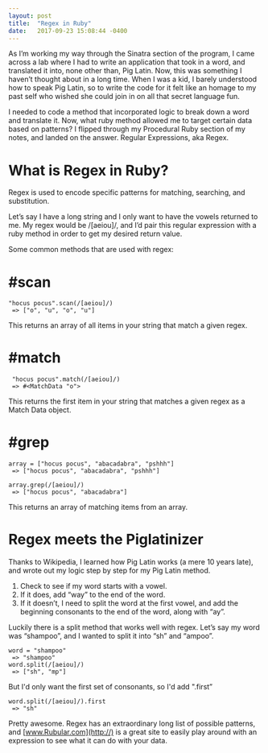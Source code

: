 ```yaml
---
layout: post
title:  "Regex in Ruby"
date:   2017-09-23 15:08:44 -0400
---
```



As I’m working my way through the Sinatra section of the program, I came across a lab where I had to write an application that took in a word, and translated it into, none other than, Pig Latin. Now, this was something I haven’t thought about in a long time. When I was a kid, I barely understood how to speak Pig Latin, so to write the code for it felt like an homage to my past self who wished she could join in on all that secret language fun.  

I needed to code a method that incorporated logic to break down a word and translate it. Now, what ruby method allowed me to target certain data based on patterns? I flipped through my Procedural Ruby section of my notes, and landed on the answer. Regular Expressions, aka Regex. 


# **What is Regex in Ruby?**

Regex is used to encode specific patterns for matching, searching, and substitution. 

Let’s say I have a long string and I only want to have the vowels returned to me. My regex would be /[aeiou]/, and I’d pair this regular expression with a ruby method in order to get my desired return value. 

Some common methods that are used with regex:

# #scan
```
"hocus pocus".scan(/[aeiou]/)
 => ["o", "u", "o", "u"] 
```

This returns an array of all items in your string that match a given regex. 

# #match

```
 "hocus pocus".match(/[aeiou]/)
 => #<MatchData "o"> 
```

This returns the first item in your string that matches a given regex as a Match Data object. 



# #grep

```
array = ["hocus pocus", "abacadabra", "pshhh"]
 => ["hocus pocus", "abacadabra", "pshhh"] 
 
array.grep(/[aeiou]/)
 => ["hocus pocus", "abacadabra"] 
```
 
 This returns an array of matching items from an array. 

 

# **Regex meets the Piglatinizer**

Thanks to Wikipedia, I learned how Pig Latin works (a mere 10 years late), and wrote out my logic step by step for my Pig Latin method. 

1. Check to see if my word starts with a vowel.
2. If it does, add “way” to the end of the word.
3. If it doesn’t, I need to split the word at the first vowel, and add the beginning consonants to the end of the word, along with “ay”.

Luckily there is a split method that works well with regex. Let’s say my word was “shampoo”, and I wanted to split it into “sh” and “ampoo”. 

```
word = "shampoo"
 => "shampoo" 
word.split(/[aeiou]/)
 => ["sh", "mp"] 
```

But I'd only want the first set of consonants, so I'd add  ".first”  

```
word.split(/[aeiou]/).first 
 => "sh" 
```

 
Pretty awesome. Regex has an extraordinary long list of possible patterns, and [www.Rubular.com](http://) is a great site to easily play around with an expression to see what it can do with your data. 


